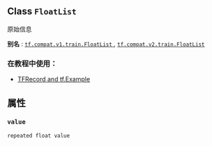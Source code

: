 

## Class  `FloatList` 
原始信息

**别名** : [ `tf.compat.v1.train.FloatList` ](/api_docs/python/tf/train/FloatList), [ `tf.compat.v2.train.FloatList` ](/api_docs/python/tf/train/FloatList)

### 在教程中使用：
- [TFRecord and tf.Example](https://tensorflow.google.cn/tutorials/load_data/tfrecord)


## 属性


###  `value` 
 `repeated float value` 

